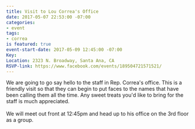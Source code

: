 ```yaml
---
title: Visit to Lou Correa's Office
date: 2017-05-07 22:53:00 -07:00
categories:
- event
tags:
- correa
is featured: true
event-start-date: 2017-05-09 12:45:00 -07:00
Key: 
Location: 2323 N. Broadway, Santa Ana, CA
RSVP-link: https://www.facebook.com/events/189504721571521/
---
```


We are going to go say hello to the staff in Rep. Correa's office. This is a friendly visit so that they can begin to put faces to the names that have been calling them all the time. Any sweet treats you'd like to bring for the staff is much appreciated.\
\
We will meet out front at 12:45pm and head up to his office on the 3rd floor as a group.